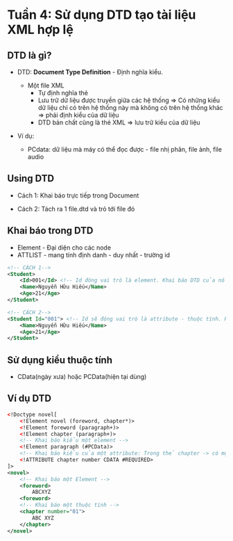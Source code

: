 # Tuần 4: Sử dụng DTD tạo tài liệu XML hợp lệ

## DTD là gì?

- DTD: __Document Type Definition__ - Định nghĩa kiểu.
    - Một file XML
        - Tự định nghĩa thẻ
        - Lưu trữ dữ liệu được truyền giữa các hệ thống => Có những kiểu dữ liệu chỉ có trên hệ thống này mà không có trên hệ thống khác => phải định kiểu của dữ liệu
        - DTD bản chất cũng là thẻ XML => lưu trữ kiểu của dữ liệu

- Ví dụ:
    - PCdata: dữ liệu mà máy có thể đọc được - file nhị phân, file ảnh, file audio

## Using DTD

- Cách 1: Khai báo trực tiếp trong Document

- Cách 2: Tách ra 1 file.dtd và trỏ tới file đó

## Khai báo trong DTD

- Element - Đại diện cho các node
- ATTLIST - mang tính định danh - duy nhất - trường id

```XML
<!-- CÁCH 1-->
<Student>
    <Id>001</Id> <!-- Id đóng vai trò là element. Khai báo DTD của nó trong ELEMENT-->
    <Name>Nguyễn Hữu Hiếu</Name>
    <Age>21</Age>
</Student>

<!-- CÁCH 2-->
<Student Id="001"> <!-- Id sẽ đóng vai trò là attribute - thuộc tính. Khi này ta cần khai báo DTD của nó trong ATTLIST-->
    <Name>Nguyễn Hữu Hiếu</Name>
    <Age>21</Age>
</Student>
```

## Sử dụng kiểu thuộc tính
- CData(ngày xưa) hoặc PCData(hiện tại dùng)

## Ví dụ DTD
```XML
<!Doctype novel[
    <!Element novel (foreword, chapter*)>
    <!Element foreword (paragraph+)>
    <!Element chapter (paragraph+)>
    <!-- Khai báo kiểu một element -->
    <!Element paragraph (#PCData)> 
    <!-- Khai báo kiểu của một attribute: Trong thẻ chapter -> có một attribute là number -->
    <!ATTRIBUTE chapter number CDATA #REQUIRED> 
]>
<novel>
    <!-- Khai báo một Element -->
    <foreword>
        ABCXYZ
    <foreword>
    <!-- Khai báo một thuộc tính -->
    <chapter number="01">
        ABC XYZ
    </chapter>
</novel>
```